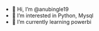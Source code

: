 - 👋 Hi, I’m @anubingle19
- 👀 I’m interested in Python, Mysql
- 🌱 I’m currently learning powerbi


<!---
anubingle19/anubingle19 is a ✨ special ✨ repository because its `README.md` (this file) appears on your GitHub profile.
You can click the Preview link to take a look at your changes.
--->
